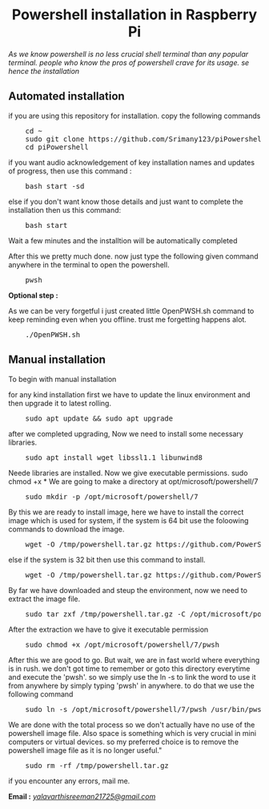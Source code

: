 <h1 align="center">Powershell installation in Raspberry Pi</h1>
<i>As we know powershell is no less crucial shell terminal than any popular terminal. people who know the pros of powershell crave for its usage. se hence the installation</i>

<h2>Automated installation</h2>
  
if you are using this repository for installation. copy the following commands
  
<div>
  <pre>
    cd ~
    sudo git clone https://github.com/Srimany123/piPowershell.git
    cd piPowershell</pre>
  
  if you want audio acknowledgement of key installation names and updates of progress, then use this command : 
  
  <pre>
    bash start -sd</pre>
  else if you don't want know those details and just want to complete the installation then us this command:
  <pre>
    bash start</pre>
</div>
<p>Wait a few minutes and the installtion will be automatically completed
</p>
<p>After this we pretty much done. now just type the following given command anywhere in the terminal to open the powershell.
</p>
  <pre>
    pwsh</pre>
<b>Optional step :</b>
<p>As we can be very forgetful i just created little OpenPWSH.sh command to keep reminding even when you offline. trust me forgetting happens alot.</p>
  <pre>
    ./OpenPWSH.sh</pre>

<h2>Manual installation</h2>

To begin with manual installation

<div>
  for any kind installation first we have to update the linux environment and then upgrade it to latest rolling.
  
  <pre>
    sudo apt update && sudo apt upgrade</pre>
  after we completed upgrading, Now we need to install some necessary libraries.
  <pre>
    sudo apt install wget libssl1.1 libunwind8</pre>
  Neede libraries are installed. Now we give executable permissions.
    sudo chmod +x *
  We are going to make a directory at opt/microsoft/powershell/7
  <pre>
    sudo mkdir -p /opt/microsoft/powershell/7</pre>
  By this we are ready to install image, here we have to install the correct image which is used for system, if the system is 64 bit use the foloowing commands to download the image.
  <pre>
    wget -O /tmp/powershell.tar.gz https://github.com/PowerShell/PowerShell/releases/download/v7.2.6/powershell-7.2.6-linux-arm64.tar.gz</pre>
else if the system is 32 bit then use this command to install.
  <pre>
    wget -O /tmp/powershell.tar.gz https://github.com/PowerShell/PowerShell/releases/download/v7.2.6/powershell-7.2.6-linux-arm32.tar.gz</pre> 
  By far we have downloaded and steup the environment, now we need to extract the image file.
  <pre>
    sudo tar zxf /tmp/powershell.tar.gz -C /opt/microsoft/powershell/7</pre>
  After the extraction we have to give it executable permission
  <pre>
    sudo chmod +x /opt/microsoft/powershell/7/pwsh</pre>
  After this we are good to go. But wait, we are in fast world where everything is in rush. we don't got time to remember or goto this directory everytime and execute the 'pwsh'. so we simply use the ln -s to link the word to use it from anywhere by simply typing 'pwsh' in anywhere. to do that we use the following command
  <pre>
    sudo ln -s /opt/microsoft/powershell/7/pwsh /usr/bin/pwsh</pre>
  We are done with the total process so we don't actually have no use of the powershell image file. Also space is something which is very crucial in mini computers or virtual devices. so my preferred choice is to remove the powershell image file as it is no longer useful."
  <pre>
    sudo rm -rf /tmp/powershell.tar.gz</pre>
</div>
if you encounter any errors, mail me.

<b>Email :</b> <i>yalavarthisreeman21725@gmail.com</i>
